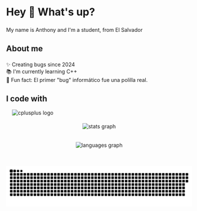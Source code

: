 <h1 align="left">Hey 👋 What's up?</h1>

###

<p align="left">My name is Anthony and I'm a student, from El Salvador</p>

###

<h2 align="left">About me</h2>

###

<p align="left">✨ Creating bugs since 2024<br>📚 I'm currently learning C++ <br>🎲 Fun fact: El primer "bug" informático fue una polilla real.</p>

###

<h2 align="left">I code with</h2>

<div align="left">

  <img width="12" />
  <img src="https://cdn.jsdelivr.net/gh/devicons/devicon/icons/cplusplus/cplusplus-original.svg" height="40" alt="cplusplus logo"  />
  <img width="12" />
  
</div> ㅤㅤㅤ
ㅤㅤ
ㅤ
ㅤㅤ

<div align="center">
  <img src="https://github-readme-stats.vercel.app/api?username=Tony162wbwd&hide_title=false&hide_rank=false&show_icons=true&include_all_commits=true&count_private=true&disable_animations=false&theme=dracula&locale=en&hide_border=false&order=1" height="150" alt="stats graph" /> <br>
  ㅤ

  <img src="https://github-readme-stats.vercel.app/api/top-langs?username=Tony162wbwd&locale=en&hide_title=false&layout=compact&card_width=320&langs_count=4&theme=react&hide_border=false&order=2" height="150" alt="languages graph" /> <br>
  
</div>
ㅤ

![Snake animation](https://github.com/Tony162wbwd/My-Projects/raw/output/snake.svg)
